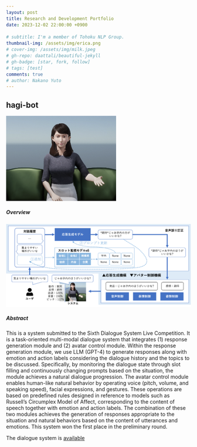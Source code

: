 ```yaml
---
layout: post
title: Research and Development Portfolio
date: 2023-12-02 22:00:00 +0900

# subtitle: I'm a member of Tohoku NLP Group.
thumbnail-img: /assets/img/erica.png
# cover-img: /assets/img/milk.jpeg
# gh-repo: daattali/beautiful-jekyll
# gh-badge: [star, fork, follow]
# tags: [test]
comments: true
# author: Nakano Yuto
---
```


## hagi-bot

<img src="/assets/img/erica.png" width="300x300">

##### Overview
<img src="/assets/img/system_picture.png" width="800x400">

##### Abstract
This is a system submitted to the Sixth Dialogue System Live Competition. It is a task-oriented multi-modal dialogue system that integrates (1) response generation module and (2) avatar control module. Within the response generation module, we use LLM (GPT-4) to generate responses along with emotion and action labels considering the dialogue history and the topics to be discussed. Specifically, by monitoring the dialogue state through slot filling and continuously changing prompts based on the situation, the module achieves a natural dialogue progression. The avatar control module enables human-like natural behavior by operating voice (pitch, volume, and speaking speed), facial expressions, and gestures. These operations are based on predefined rules designed in reference to models such as Russell’s Circumplex Model of Affect, corresponding to the content of speech together with emotion and action labels. The combination of these two modules achieves the generation of responses appropriate to the situation and natural behaviors based on the content of utterances and emotions. This system won the first place in the preliminary round.

The dialogue system is [available](https://github.com/cl-tohoku/hagi-bot)
